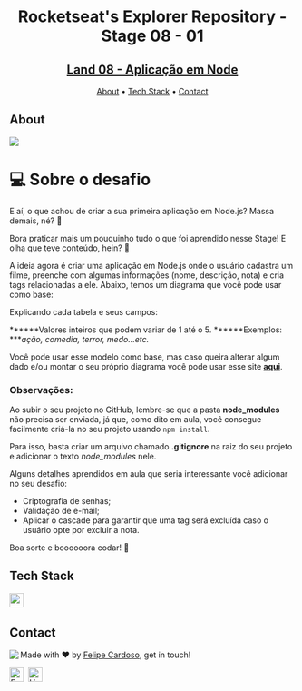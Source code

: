 <h1 align="center">
	Rocketseat's Explorer Repository - Stage 08 - 01
</h1>
<h2 align="center">
	<a href="#"> Land 08 - Aplicação em Node </a>
</h2>

<p align="center">
	<a href="#about">About</a> •
	<a href="#tech-stack">Tech Stack</a> •
	<a href="#contact">Contact</a> 
</p>

## About
<img src="https://www.rocketseat.com.br/_next/image?url=%2Fassets%2Flogos%2Frocketseat.svg&w=256&q=100">

# 💻 Sobre o desafio

E aí, o que achou de criar a sua primeira aplicação em Node.js? Massa demais, né? 💜

Bora praticar mais um pouquinho tudo o que foi aprendido nesse Stage! 
E olha que teve conteúdo, hein? 👀

A ideia agora é criar uma aplicação em Node.js onde o usuário cadastra um filme, preenche com algumas informações (nome, descrição, nota) e cria tags relacionadas a ele.
Abaixo, temos um diagrama que você pode usar como base:

Explicando cada tabela e seus campos:

******Valores inteiros que podem variar de 1 até o 5.
******Exemplos: ****ação, comedia, terror, medo...etc.*

Você pode usar esse modelo como base, mas caso queira alterar algum dado e/ou montar o seu próprio diagrama você pode usar esse site [**aqui**](https://drawsql.app/home).

### **Observações:**

Ao subir o seu projeto no GitHub, lembre-se que a pasta **node_modules** não precisa ser enviada, já que, como dito em aula, você consegue facilmente criá-la no seu projeto usando `npm install`.

Para isso, basta criar um arquivo chamado **.gitignore** na raiz do seu projeto e adicionar o texto *node_modules* nele.

Alguns detalhes aprendidos em aula que seria interessante você adicionar no seu desafio:

- Criptografia de senhas;
- Validação de e-mail;
- Aplicar o cascade para garantir que uma tag será excluída caso o usuário opte por excluir a nota.

Boa sorte e boooooora codar! **🚀**

## Tech Stack
<img src="https://img.shields.io/badge/Nodejs-05122A?style=flat&logo=node.js" alt="nodejs Badge" height="25">&nbsp;

## Contact
<img align="left" src="https://avatars.githubusercontent.com/fcms14?size=100">

Made with ❤️ by [Felipe Cardoso](https://github.com/fcms14), get in touch!

<a href="mailto:fcms14@gmail.com" target="_blank"><img src="https://img.shields.io/badge/Email-D14836?style=flat&logo=gmail&logoColor=white" alt="Email Badge" height="25"></a>&nbsp;
<a href="https://www.linkedin.com/in/fcms14" target="_blank"><img src="https://img.shields.io/badge/Linkedin-0077B5?style=flat&logo=linkedin&logoColor=white" alt="LinkedIn Badge" height="25"></a>&nbsp;

<br clear="left"/>
